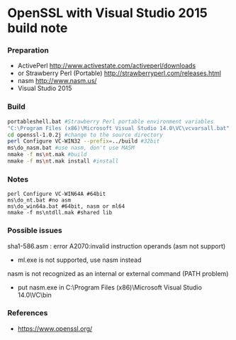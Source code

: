 # OpenSSL with Visual Studio 2015 build note

### Preparation

  - ActivePerl http://www.activestate.com/activeperl/downloads
  - or Strawberry Perl (Portable) http://strawberryperl.com/releases.html
  - nasm http://www.nasm.us/
  - Visual Studio 2015
  
### Build

```sh
portableshell.bat #Strawberry Perl portable environment variables
"C:\Program Files (x86)\Microsoft Visual Studio 14.0\VC\vcvarsall.bat" #register environment variables
cd openssl-1.0.2j #change to the source directory
perl Configure VC-WIN32 --prefix=../build #32bit
ms\do_nasm.bat #use nasm, don't use MASM
nmake -f ms\nt.mak #build
nmake -f ms\nt.mak install #install
```  

### Notes

```
perl Configure VC-WIN64A #64bit
ms\do_nt.bat #no asm
ms\do_win64a.bat #64bit, nasm or ml64
nmake -f ms\ntdll.mak #shared lib
```
  
### Possible issues

sha1-586.asm : error A2070:invalid instruction operands (asm not support)

  - ml.exe is not supported, use nasm instead

nasm is not recognized as an internal or external command (PATH problem)
  
  - put nasm.exe in C:\Program Files (x86)\Microsoft Visual Studio 14.0\VC\bin
  
### References

  - https://www.openssl.org/
  